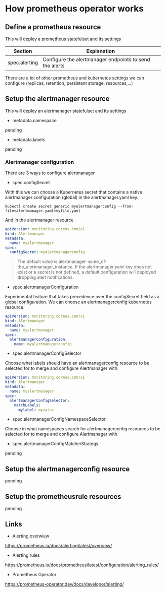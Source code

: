 # How prometheus operator works

## Define a prometheus resource

This will deploy a prometheus statefulset and its settings

| Section                              | Explanation                                                       |
|--------------------------------------|-------------------------------------------------------------------|
| spec.alerting                        | Configure the alertmanager endpoints to send the alerts           |

There are a lot of other prometheus and kubernetes settings we can configure (replicas, retention, persistent storage, resources,...)

## Setup the alertmanager resource

This will deploy an alertmanager statefulset and its settings

- metadata.namespace

pending

- metadata.labels

pending

### Alertmanager configuration

There are 3 ways to configure alertmanager

- spec.configSecret  

With this we can choose a Kubernetes secret that contains a native alertmanager configuration (global) in the alertmanager.yaml key.

```shell
kubectl create secret generic myalertmanagerconfig --from-file=alertmanager.yaml=myfile.yaml
```

And in the alertmanager resource

```yaml
apiVersion: monitoring.coreos.com/v1
kind: Alertmanager
metadata:
  name: myalertmanager
spec:
  configSecret: myalertmanagerconfig
```

> The default value is alertmanager-name_of-the_alertmanager_instance. If the alertmanager.yaml key does not exist or a secret is not defined, a default configuration will deployed dropping alert notifications.

- spec.alertmanagerConfiguration  

Experimental feature that takes precedence over the configSecret field as a global configuration. We can choose an alertmanagerconfig kubernetes resource.

```yaml
apiVersion: monitoring.coreos.com/v1
kind: Alertmanager
metadata:
  name: myalertmanager
spec:
  alertmanagerConfiguration:
    name: myalertmanagerconfig
```

- spec.alertmanagerConfigSelector

Choose what labels should have an alertmanagerconfig resource to be selected for to merge and configure Alertmanager with.

```yaml
apiVersion: monitoring.coreos.com/v1
kind: Alertmanager
metadata:
  name: myalertmanager
spec:
  alertmanagerConfigSelector:
    matchLabels:
      mylabel: myvalue
```

- spec.alertmanagerConfigNamespaceSelector

Choose in what namespaces search for alertmanagerconfig resources to be selected for to merge and configure Alertmanager with.

- spec.alertmanagerConfigMatcherStrategy

pending

## Setup the alertmanagerconfig resource

pending

## Setup the prometheusrule resources

pending

## Links

- Alerting overwiew

<https://prometheus.io/docs/alerting/latest/overview/>

- Alerting rules

<https://prometheus.io/docs/prometheus/latest/configuration/alerting_rules/>

- Prometheus Operator

<https://prometheus-operator.dev/docs/developer/alerting/>
